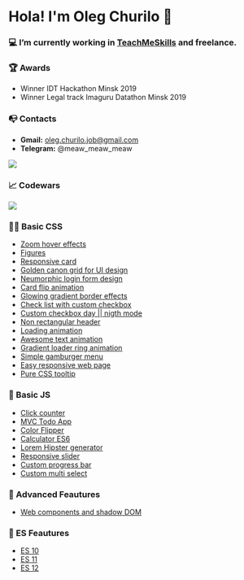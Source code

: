 # Hola! I'm Oleg Churilo 👋


### 💻 I’m currently working in [TeachMeSkills](https://teachmeskills.by/) and freelance.

### 🏆 Awards
+ Winner IDT Hackathon Minsk 2019
+ Winner Legal track Imaguru Datathon Minsk 2019

### 📭 Contacts 
- **Gmail:** oleg.churilo.job@gmail.com
- **Telegram:** @meaw_meaw_meaw

<img src='https://github-readme-stats.vercel.app/api?username=Oleg-Kolosov&&show_icons=true&hide_border=true'>

### 📈 Codewars
<img src='https://www.codewars.com/users/Oleg-Kolosov/badges/large'>

### 👨‍🎓 Basic CSS

+ <a href="https://github.com/Oleg-Kolosov/Image-Zoom-Hover-Effect">Zoom hover effects</a>
+ <a href="https://github.com/Oleg-Kolosov/TeachMeSkills-figure">Figures</a>
+ <a href="https://github.com/Oleg-Kolosov/CSS-Responsive-CARD">Responsive card</a>
+ <a href="https://github.com/Oleg-Kolosov/Golden-Canon-Grid-for-UI-Design">Golden canon grid for UI design</a>
+ <a href="https://github.com/Oleg-Kolosov/CSS-Neumorphic-Login-Form-Design">Neumorphic login form design</a>
+ <a href="https://github.com/Oleg-Kolosov/Card-Flip-Animation-using-HTML-and-CSS">Card flip animation</a>
+ <a href="https://github.com/Oleg-Kolosov/CSS-Glowing-Gradient-Border-Effects">Glowing gradient border effects</a>
+ <a href="https://github.com/Oleg-Kolosov/CSS3-Creative-Check-List-Custom-Checkbox-using-CSS">Check list with custom checkbox</a>
+ <a href="https://github.com/Oleg-Kolosov/CSS-Custom-Checkbox-Day-Night-Mode">Custom checkbox day || nigth mode</a>
+ <a href="https://github.com/Oleg-Kolosov/CSS-Only-Non-Rectangular-Header">Non rectangular header</a>
+ <a href="https://github.com/Oleg-Kolosov/Page-Loading-Animation-using-CSS">Loading animation</a>
+ <a href="https://github.com/Oleg-Kolosov/Awesome-Text-Animation-using-HTML-and-CSS">Awesome text animation</a>
+ <a href="https://github.com/Oleg-Kolosov/CSS3-Glowing-Gradient-Loader-Ring-Animation-Effects">Gradient loader ring animation</a>
+ <a href="https://github.com/Oleg-Kolosov/simple-gamburger">Simple gamburger menu</a>
+ <a href="https://github.com/Oleg-Kolosov/easy-responsive-webpage">Easy responsive web page</a>
+ <a href="https://github.com/Oleg-Kolosov/pure-css-tooltip/tree/master">Pure CSS tooltip</a>

### 🔮 Basic JS

+ <a href="https://github.com/Oleg-Kolosov/click-counter">Click counter</a>
+ <a href="https://github.com/Oleg-Kolosov/MVC_ToDo">MVC Todo App</a>
+ <a href="https://github.com/Oleg-Kolosov/Color_flipper">Color Flipper</a>
+ <a href="https://github.com/Oleg-Kolosov/Calculator_ES6">Calculator ES6</a>
+ <a href="https://github.com/Oleg-Kolosov/Lorem_generator">Lorem Hipster generator</a>
+ <a href="https://github.com/Oleg-Kolosov/Responsive_slider">Responsive slider</a>
+ <a href="https://github.com/Oleg-Kolosov/Custom_Progress_Bar">Custom progress bar</a>
+ <a href="https://github.com/Oleg-Kolosov/Custom_multi-select">Custom multi select</a>


### 💎 Advanced Feautures

+ <a href="https://github.com/Oleg-Kolosov/fun-with-custom-tags-and-shadow-DOM-Experimantal-">Web components and shadow DOM</a>

### 🚀 ES Feautures

+ <a href="https://github.com/Oleg-Kolosov/ES_10">ES 10</a>
+ <a href="https://github.com/Oleg-Kolosov/ES_11">ES 11</a>
+ <a href="https://github.com/Oleg-Kolosov/ES_12">ES 12</a>
